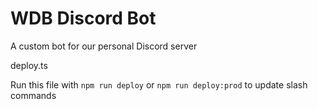 # WDB Discord Bot

A custom bot for our personal Discord server

deploy.ts

Run this file with `npm run deploy` or `npm run deploy:prod` to update slash commands
